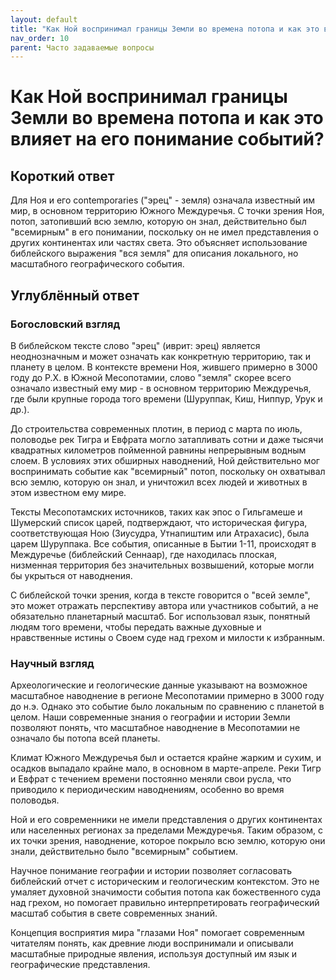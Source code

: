 ```yaml
---
layout: default
title: "Как Ной воспринимал границы Земли во времена потопа и как это влияет на его понимание событий?"
nav_order: 10
parent: Часто задаваемые вопросы
---
```


# Как Ной воспринимал границы Земли во времена потопа и как это влияет на его понимание событий?

## Короткий ответ

Для Ноя и его contemporaries ("эрец" - земля) означала известный им мир, в основном территорию Южного Междуречья. С точки зрения Ноя, потоп, затопивший всю землю, которую он знал, действительно был "всемирным" в его понимании, поскольку он не имел представления о других континентах или частях света. Это объясняет использование библейского выражения "вся земля" для описания локального, но масштабного географического события.

## Углублённый ответ

### Богословский взгляд

В библейском тексте слово "эрец" (иврит: эрец) является неоднозначным и может означать как конкретную территорию, так и планету в целом. В контексте времени Ноя, жившего примерно в 3000 году до Р.Х. в Южной Месопотамии, слово "земля" скорее всего означало известный ему мир - в основном территорию Междуречья, где были крупные города того времени (Шуруппак, Киш, Ниппур, Урук и др.).

До строительства современных плотин, в период с марта по июль, половодье рек Тигра и Евфрата могло затапливать сотни и даже тысячи квадратных километров пойменной равнины непрерывным водным слоем. В условиях этих обширных наводнений, Ной действительно мог воспринимать событие как "всемирный" потоп, поскольку он охватывал всю землю, которую он знал, и уничтожил всех людей и животных в этом известном ему мире.

Тексты Месопотамских источников, таких как эпос о Гильгамеше и Шумерский список царей, подтверждают, что историческая фигура, соответствующая Ною (Зиусудра, Утнапиштим или Атрахасис), была царем Шуруппака. Все события, описанные в Бытии 1-11, происходят в Междуречье (библейский Сеннаар), где находилась плоская, низменная территория без значительных возвышений, которые могли бы укрыться от наводнения.

С библейской точки зрения, когда в тексте говорится о "всей земле", это может отражать перспективу автора или участников событий, а не обязательно планетарный масштаб. Бог использовал язык, понятный людям того времени, чтобы передать важные духовные и нравственные истины о Своем суде над грехом и милости к избранным.

### Научный взгляд

Археологические и геологические данные указывают на возможное масштабное наводнение в регионе Месопотамии примерно в 3000 году до н.э. Однако это событие было локальным по сравнению с планетой в целом. Наши современные знания о географии и истории Земли позволяют понять, что масштабное наводнение в Месопотамии не означало бы потопа всей планеты.

Климат Южного Междуречья был и остается крайне жарким и сухим, и осадков выпадало крайне мало, в основном в марте-апреле. Реки Тигр и Евфрат с течением времени постоянно меняли свои русла, что приводило к периодическим наводнениям, особенно во время половодья.

Ной и его современники не имели представления о других континентах или населенных регионах за пределами Междуречья. Таким образом, с их точки зрения, наводнение, которое покрыло всю землю, которую они знали, действительно было "всемирным" событием.

Научное понимание географии и истории позволяет согласовать библейский отчет с историческим и геологическим контекстом. Это не умаляет духовной значимости события потопа как божественного суда над грехом, но помогает правильно интерпретировать географический масштаб события в свете современных знаний.

Концепция восприятия мира "глазами Ноя" помогает современным читателям понять, как древние люди воспринимали и описывали масштабные природные явления, используя доступный им язык и географические представления.